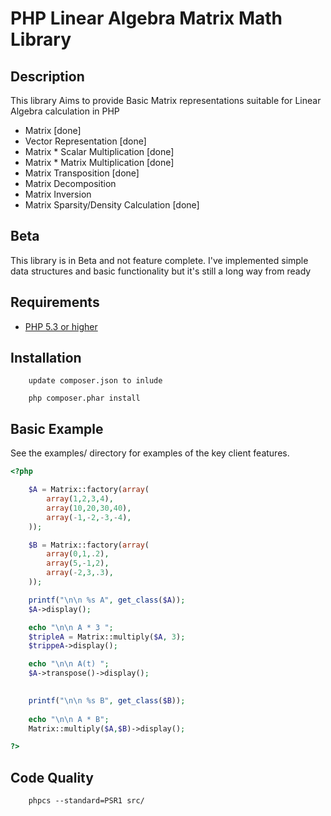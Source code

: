 # PHP Linear Algebra Matrix Math Library #

## Description ##
This library Aims to provide Basic Matrix representations suitable for Linear Algebra calculation in PHP

* Matrix                            [done]
* Vector Representation             [done]
* Matrix * Scalar Multiplication    [done]
* Matrix * Matrix Multiplication    [done]
* Matrix Transposition              [done]
* Matrix Decomposition
* Matrix Inversion
* Matrix Sparsity/Density Calculation [done]


## Beta ##
This library is in Beta and not feature complete.
I've implemented simple data structures and basic functionality but it's still a long way from ready


## Requirements ##
* [PHP 5.3 or higher](http://www.php.net/)

## Installation ##

        update composer.json to inlude     

        php composer.phar install

## Basic Example ##
See the examples/ directory for examples of the key client features.
```PHP
<?php

    $A = Matrix::factory(array(
        array(1,2,3,4),
        array(10,20,30,40),
        array(-1,-2,-3,-4),
    ));

    $B = Matrix::factory(array(
        array(0,1,.2),
        array(5,-1,2),
        array(-2,3,.3),
    ));

    printf("\n\n %s A", get_class($A));
    $A->display();

    echo "\n\n A * 3 ";
    $tripleA = Matrix::multiply($A, 3);    
    $trippeA->display();

    echo "\n\n A(t) ";
    $A->transpose()->display();
    

    printf("\n\n %s B", get_class($B));
    
    echo "\n\n A * B";
    Matrix::multiply($A,$B)->display();

?>
```

## Code Quality ##

        phpcs --standard=PSR1 src/

